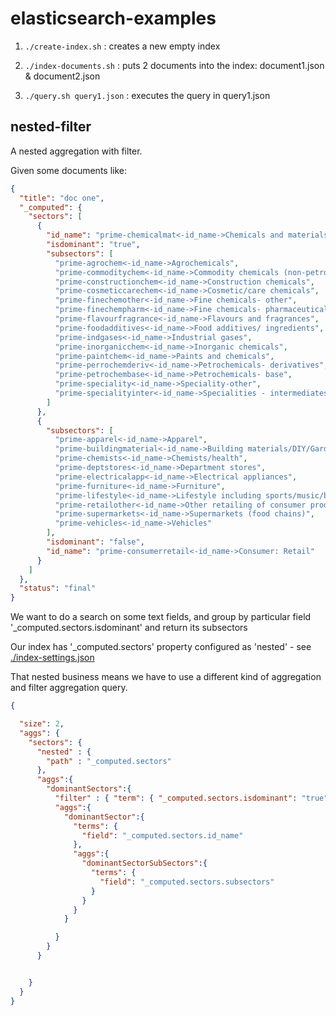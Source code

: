 # elasticsearch-examples

1. `./create-index.sh` : creates a new empty index

2. `./index-documents.sh` : puts 2 documents into the index: document1.json & document2.json

3. `./query.sh query1.json` : executes the query in query1.json  

## nested-filter 

A nested aggregation with filter.

Given some documents like:

```json
{
  "title": "doc one",
  "_computed": {
    "sectors": [
      {
        "id_name": "prime-chemicalmat<-id_name->Chemicals and materials",
        "isdominant": "true",
        "subsectors": [
          "prime-agrochem<-id_name->Agrochemicals",
          "prime-commoditychem<-id_name->Commodity chemicals (non-petrochemical)",
          "prime-constructionchem<-id_name->Construction chemicals",
          "prime-cosmeticcarechem<-id_name->Cosmetic/care chemicals",
          "prime-finechemother<-id_name->Fine chemicals- other",
          "prime-finechempharm<-id_name->Fine chemicals- pharmaceuticals",
          "prime-flavourfragrance<-id_name->Flavours and fragrances",
          "prime-foodadditives<-id_name->Food additives/ ingredients",
          "prime-indgases<-id_name->Industrial gases",
          "prime-inorganicchem<-id_name->Inorganic chemicals",
          "prime-paintchem<-id_name->Paints and chemicals",
          "prime-perrochemderiv<-id_name->Petrochemicals- derivatives",
          "prime-petrochembase<-id_name->Petrochemicals- base",
          "prime-speciality<-id_name->Speciality-other",
          "prime-specialityinter<-id_name->Specialities - intermediates"
        ]
      },
      {
        "subsectors": [
          "prime-apparel<-id_name->Apparel",
          "prime-buildingmaterial<-id_name->Building materials/DIY/Garden",
          "prime-chemists<-id_name->Chemists/health",
          "prime-deptstores<-id_name->Department stores",
          "prime-electricalapp<-id_name->Electrical appliances",
          "prime-furniture<-id_name->Furniture",
          "prime-lifestyle<-id_name->Lifestyle including sports/music/books etc",
          "prime-retailother<-id_name->Other retailing of consumer products and services",
          "prime-supermarkets<-id_name->Supermarkets (food chains)",
          "prime-vehicles<-id_name->Vehicles"
        ],
        "isdominant": "false",
        "id_name": "prime-consumerretail<-id_name->Consumer: Retail"
      }
    ]
  },
  "status": "final"
}
```

We want to do a search on some text fields, and group by particular field '_computed.sectors.isdominant' and return its subsectors

Our index has '_computed.sectors' property configured as 'nested' - see [./index-settings.json](index-settings.json)

That nested business means we have to use a different kind of aggregation and filter aggregation query.


```json
{

  "size": 2,
  "aggs": {
    "sectors": {
      "nested" : {
        "path" : "_computed.sectors"
      },
      "aggs":{
        "dominantSectors":{
          "filter" : { "term": { "_computed.sectors.isdominant": "true" } },
          "aggs":{
            "dominantSector":{
              "terms": {
                "field": "_computed.sectors.id_name"
              },
              "aggs":{
                "dominantSectorSubSectors":{
                  "terms": {
                    "field": "_computed.sectors.subsectors"
                  }
                }
              }
            }

          }
        }
      }


    }
  }
}

```


